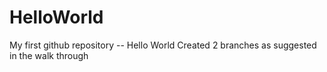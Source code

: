 # HelloWorld
My first github repository -- Hello World
Created 2 branches as suggested in the walk through
